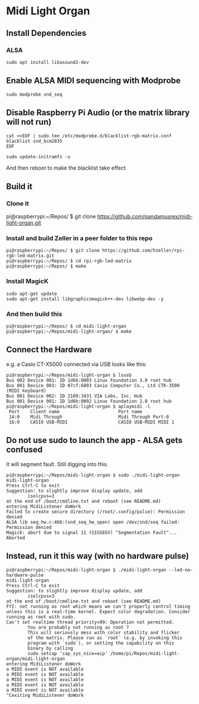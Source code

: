 # Midi Light Organ

## Install Dependencies

### ALSA

```
sudo apt install libasound2-dev
```

## Enable ALSA MIDI sequencing with Modprobe

```
sudo modprobe snd_seq
```

## Disable Raspberry Pi Audio (or the matrix library will not run)

```
cat <<EOF | sudo tee /etc/modprobe.d/blacklist-rgb-matrix.conf
blacklist snd_bcm2835
EOF

sudo update-initramfs -u
```

And then reboot to make the blacklist take effect

## Build it

### Clone it

pi@raspberrypi:~/Repos/ $ git clone https://github.com/pandamusrex/midi-light-organ.git

### Install and build Zeller in a peer folder to this repo

```
pi@raspberrypi:~/Repos/ $ git clone https://github.com/hzeller/rpi-rgb-led-matrix.git
pi@raspberrypi:~/Repos/ $ cd rpi-rgb-led-matrix
pi@raspberrypi:~/Repos/ $ make
```

### Install MagicK

```
sudo apt-get update
sudo apt-get install libgraphicsmagick++-dev libwebp-dev -y
```

### And then build this

```
pi@raspberrypi:~/Repos/ $ cd midi-light-organ
pi@raspberrypi:~/Repos/midi-light-organ/ $ make
```

## Connect the Hardware

e.g. a Casio CT-X5000 connected via USB looks like this:

```
pi@raspberrypi:~/Repos/midi-light-organ $ lsusb
Bus 002 Device 001: ID 1d6b:0003 Linux Foundation 3.0 root hub
Bus 001 Device 003: ID 07cf:6803 Casio Computer Co., Ltd CTK-3500 (MIDI keyboard)
Bus 001 Device 002: ID 2109:3431 VIA Labs, Inc. Hub
Bus 001 Device 001: ID 1d6b:0002 Linux Foundation 2.0 root hub
pi@raspberrypi:~/Repos/midi-light-organ $ aplaymidi -l
 Port    Client name                      Port name
 14:0    Midi Through                     Midi Through Port-0
 16:0    CASIO USB-MIDI                   CASIO USB-MIDI MIDI 1
```

## Do not use sudo to launch the app - ALSA gets confused

It will segment fault. Still digging into this.

```
pi@raspberrypi:~/Repos/midi-light-organ $ sudo ./midi-light-organ 
midi-light-organ
Press Ctrl-C to exit
Suggestion: to slightly improve display update, add
        isolcpus=3
at the end of /boot/cmdline.txt and reboot (see README.md)
entering MidiListener doWork
Failed to create secure directory (/root/.config/pulse): Permission denied
ALSA lib seq_hw.c:466:(snd_seq_hw_open) open /dev/snd/seq failed: Permission denied
Magick: abort due to signal 11 (SIGSEGV) "Segmentation Fault"...
Aborted
```

## Instead, run it this way (with no hardware pulse)

```
pi@raspberrypi:~/Repos/midi-light-organ $ ./midi-light-organ --led-no-hardware-pulse
midi-light-organ
Press Ctrl-C to exit
Suggestion: to slightly improve display update, add
        isolcpus=3
at the end of /boot/cmdline.txt and reboot (see README.md)
FYI: not running as root which means we can't properly control timing unless this is a real-time kernel. Expect color degradation. Consider running as root with sudo.
Can't set realtime thread priority=99: Operation not permitted.
        You are probably not running as root ?
        This will seriously mess with color stability and flicker
        of the matrix. Please run as `root` (e.g. by invoking this
        program with `sudo`), or setting the capability on this
        binary by calling
        sudo setcap 'cap_sys_nice=eip' /home/pi/Repos/midi-light-organ/midi-light-organ
entering MidiListener doWork
a MIDI event is NOT available
a MIDI event is NOT available
a MIDI event is NOT available
a MIDI event is NOT available
a MIDI event is NOT available
^Cexiting MidiListener doWork
```